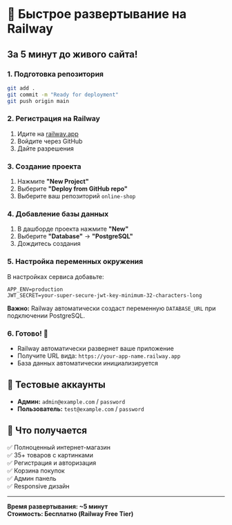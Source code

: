 # 🚀 Быстрое развертывание на Railway

## За 5 минут до живого сайта!

### 1. Подготовка репозитория

```bash
git add .
git commit -m "Ready for deployment"
git push origin main
```

### 2. Регистрация на Railway

1. Идите на [railway.app](https://railway.app)
2. Войдите через GitHub
3. Дайте разрешения

### 3. Создание проекта

1. Нажмите **"New Project"**
2. Выберите **"Deploy from GitHub repo"**
3. Выберите ваш репозиторий `online-shop`

### 4. Добавление базы данных

1. В дашборде проекта нажмите **"New"**
2. Выберите **"Database"** → **"PostgreSQL"**
3. Дождитесь создания

### 5. Настройка переменных окружения

В настройках сервиса добавьте:

```
APP_ENV=production
JWT_SECRET=your-super-secure-jwt-key-minimum-32-characters-long
```

**Важно:** Railway автоматически создаст переменную `DATABASE_URL` при подключении PostgreSQL.

### 6. Готово! 🎉

- Railway автоматически развернет ваше приложение
- Получите URL вида: `https://your-app-name.railway.app`
- База данных автоматически инициализируется

## 📱 Тестовые аккаунты

- **Админ:** `admin@example.com` / `password`
- **Пользователь:** `test@example.com` / `password`

## 🔗 Что получается

✅ Полноценный интернет-магазин  
✅ 35+ товаров с картинками  
✅ Регистрация и авторизация  
✅ Корзина покупок  
✅ Админ панель  
✅ Responsive дизайн

---

**Время развертывания: ~5 минут**  
**Стоимость: Бесплатно (Railway Free Tier)**

